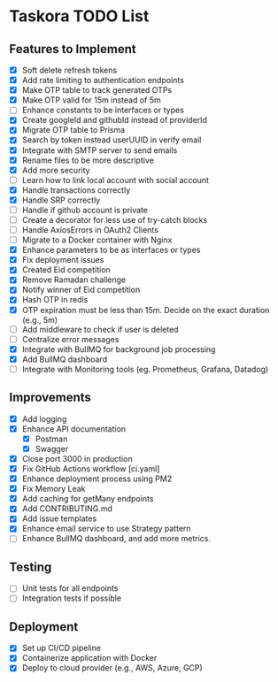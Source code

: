 # Taskora TODO List

## Features to Implement

- [x] Soft delete refresh tokens
- [x] Add rate limiting to authentication endpoints
- [x] Make OTP table to track generated OTPs
- [x] Make OTP valid for 15m instead of 5m
- [ ] Enhance constants to be interfaces or types
- [x] Create googleId and githubId instead of providerId
- [x] Migrate OTP table to Prisma
- [x] Search by token instead userUUID in verify email
- [x] Integrate with SMTP server to send emails
- [x] Rename files to be more descriptive
- [x] Add more security
- [ ] Learn how to link local account with social account
- [x] Handle transactions correctly
- [x] Handle SRP correctly
- [ ] Handle if github account is private
- [ ] Create a decorator for less use of try-catch blocks
- [ ] Handle AxiosErrors in OAuth2 Clients
- [ ] Migrate to a Docker container with Nginx
- [x] Enhance parameters to be as interfaces or types
- [x] Fix deployment issues
- [x] Created Eid competition
- [x] Remove Ramadan challenge
- [x] Notify winner of Eid competition
- [x] Hash OTP in redis
- [x] OTP expiration must be less than 15m. Decide on the exact duration (e.g., 5m)
- [ ] Add middleware to check if user is deleted
- [ ] Centralize error messages
- [x] Integrate with BullMQ for background job processing
- [x] Add BullMQ dashboard
- [ ] Integrate with Monitoring tools (eg. Prometheus, Grafana, Datadog)

## Improvements

- [x] Add logging
- [x] Enhance API documentation
  - [x] Postman
  - [x] Swagger
- [x] Close port 3000 in production
- [x] Fix GitHub Actions workflow [ci.yaml]
- [x] Enhance deployment process using PM2
- [x] Fix Memory Leak
- [x] Add caching for getMany endpoints
- [x] Add CONTRIBUTING.md
- [x] Add issue templates
- [x] Enhance email service to use Strategy pattern
- [ ] Enhance BullMQ dashboard, and add more metrics.

## Testing

- [ ] Unit tests for all endpoints
- [ ] Integration tests if possible

## Deployment

- [x] Set up CI/CD pipeline
- [x] Containerize application with Docker
- [x] Deploy to cloud provider (e.g., AWS, Azure, GCP)

